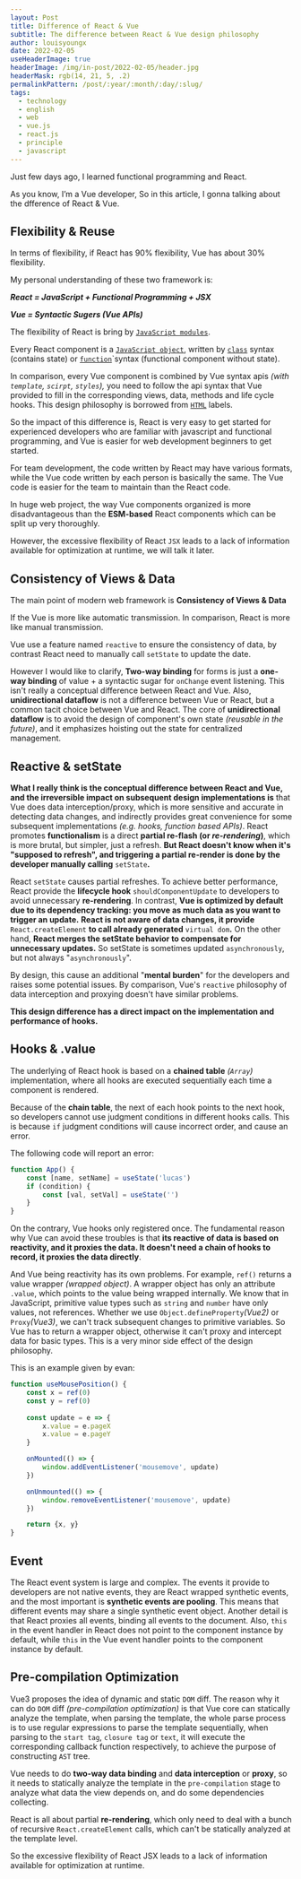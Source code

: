 ```yaml
---
layout: Post
title: Difference of React & Vue
subtitle: The difference between React & Vue design philosophy
author: louisyoungx
date: 2022-02-05
useHeaderImage: true
headerImage: /img/in-post/2022-02-05/header.jpg
headerMask: rgb(14, 21, 5, .2)
permalinkPattern: /post/:year/:month/:day/:slug/
tags:
  - technology
  - english
  - web
  - vue.js
  - react.js
  - principle
  - javascript
---
```


Just few days ago, I learned functional programming and React.

<!-- more -->

As you know, I’m a Vue developer, So in this article, I gonna talking about the dfference of React & Vue.

## Flexibility & Reuse

In terms of flexibility, if React has 90% flexibility, Vue has about 30% flexibility.

My personal understanding of these two framework is:

***React = JavaScript + Functional Programming + JSX***

***Vue = Syntactic Sugers (Vue APIs)***

The flexibility of React is bring by [`JavaScript modules`](https://developer.mozilla.org/en-US/docs/Web/JavaScript/Guide/Modules).

Every React component is a [`JavaScript object`](https://developer.mozilla.org/en-US/docs/Web/JavaScript/Reference/Global_Objects/Object), written by [`class`](https://developer.mozilla.org/en-US/docs/Web/HTML/Global_attributes/class) syntax (contains state) or [`function`](https://developer.mozilla.org/en-US/docs/Web/JavaScript/Guide/Functions)`syntax (functional component without state).

In comparison, every Vue component is combined by Vue syntax apis *(with `template`, `scirpt`, `styles`),* you need to follow the api syntax that Vue provided to fill in the corresponding views,  data, methods and life cycle hooks. This design philosophy is borrowed from [`HTML`](https://developer.mozilla.org/en-US/docs/Glossary/HTML) labels.

So the impact of this difference is, React is very easy to get started for experienced developers who are familiar with javascript and functional programming, and Vue is easier for web development beginners to get started. 

For team development, the code written by React may have various formats, while the Vue code written by each person is basically the same. The Vue code is easier for the team to maintain than the React code.

In huge web project, the way Vue components organized is more disadvantageous than the **ESM-based** React components which can be split up very thoroughly.

However, the excessive flexibility of React `JSX` leads to a lack of information available for optimization at runtime, we will talk it later.

## Consistency of Views & Data

The main point of modern web framework is **Consistency of Views & Data**

If the Vue is more like automatic transmission. In comparison, React is more like manual transmission.

Vue use a feature named `reactive` to ensure the consistency of data, by contrast React need to manually call `setState` to update the date.

However I would like to clarify, **Two-way binding** for forms is just a **one-way binding** of value + a syntactic sugar for `onChange` event listening.  This isn't really a conceptual difference between React and Vue. Also, **unidirectional dataflow** is not a difference between Vue or React, but a common tacit choice between Vue and React. The core of **unidirectional dataflow** is to avoid the design of component's own state *(reusable in the future)*, and it emphasizes hoisting out the state for centralized management.

## Reactive & setState

**What I really think is the conceptual difference between React and Vue, and the irreversible impact on subsequent design implementations is** that Vue does data interception/proxy, which is more sensitive and accurate in detecting data changes, and indirectly provides great convenience for some subsequent implementations *(e.g. hooks, function based APIs)*. React promotes **functionalism** is a direct **partial re-flash (or *re-rendering*)**, which is more brutal, but simpler, just a refresh. **But React doesn't know when it's "supposed to refresh", and triggering a partial re-render is done by the developer manually calling** `setState`**.**

React `setState` causes partial refreshes. To achieve better performance, React provide the **lifecycle hook** `shouldComponentUpdate` to developers to avoid unnecessary **re-rendering**. In contrast, **Vue is optimized by default due to its dependency tracking:  you move as much data as you want to trigger an update.** **React is not aware of data changes, it  provide** `React.createElement` **to call already generated** `virtual dom`**.** On the other hand, **React merges the setState behavior to compensate for unnecessary updates.** So setState is sometimes updated `asynchronously`, but not always "`asynchronously`".

By design, this cause an additional "**mental burden**" for the developers and raises some potential issues. By comparison, Vue's `reactive` philosophy of data interception and proxying doesn't have similar problems.

**This design difference has a direct impact on the implementation and performance of hooks.**

## Hooks & .value

The underlying of React hook is based on a **chained table** *(`Array`)* implementation, where all hooks are executed sequentially each time a component is rendered.

Because of the **chain table**, the next of each hook points to the next hook, so developers cannot use judgment conditions in different hooks calls. This is because `if` judgment conditions will cause incorrect order, and cause an error.

The following code will report an error:

```jsx
function App() {
	const [name, setName] = useState('lucas')
	if (condition) {
		const [val, setVal] = useState('')
	}
}
```

On the contrary, Vue hooks only registered once. The fundamental reason why Vue can avoid these troubles is that **its reactive of data is based on reactivity, and it proxies the data. It doesn't need a chain of hooks to record, it proxies the data directly**.

And Vue being reactivity has its own problems. For example, `ref()` returns a value wrapper *(wrapped object)*. A wrapper object has only an attribute  `.value`, which points to the value being wrapped internally. We know that in JavaScript, primitive value types such as `string` and `number` have only values, not references. Whether we use `Object.defineProperty`*(Vue2)* or `Proxy`*(Vue3)*, we can't track subsequent changes to primitive variables. So Vue has to return a wrapper object, otherwise it can't proxy and intercept data for basic types. This is a very minor side effect of the design philosophy.

This is an example given by evan:

```jsx
function useMousePosition() {
	const x = ref(0)
	const y = ref(0)
	
	const update = e => {
		x.value = e.pageX
		x.value = e.pageY
	}

	onMounted(() => {
		window.addEventListener('mousemove', update)
	})

	onUnmounted(() => {
		window.removeEventListener('mousemove', update)
	})

	return {x, y}
}
```

## Event

The React event system is large and complex. The events it provide to developers are not native events, they are React wrapped synthetic events, and the most important is **synthetic events are pooling**. This means that different events may share a single synthetic event object. Another detail is that React proxies all events, binding all events to the document.
Also, `this` in the event handler in React does not point to the component instance by default, while `this` in the Vue event handler points to the component instance by default.

## Pre-compilation Optimization

Vue3 proposes the idea of dynamic and static `DOM` diff. The reason why it can do `DOM` diff *(pre-compilation optimization)* is that Vue core can statically analyze the template, when parsing the template, the whole parse process is to use regular expressions to parse the template sequentially, when parsing to the `start tag`, `closure tag` or `text`, it will execute the corresponding callback function respectively, to achieve the purpose of constructing `AST` tree.

Vue needs to do **two-way data binding** and **data interception** or **proxy**, so it needs to statically analyze the template in the `pre-compilation` stage to analyze what data the view depends on, and do some dependencies collecting.

React is all about partial **re-rendering**, which only need to deal with a bunch of recursive `React.createElement` calls, which can't be statically analyzed at the template level.

So the excessive flexibility of React JSX leads to a lack of information available for optimization at runtime.